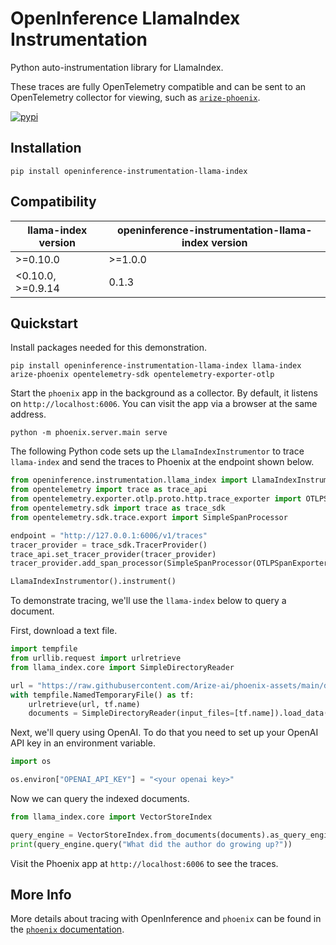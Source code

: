 # OpenInference LlamaIndex Instrumentation
Python auto-instrumentation library for LlamaIndex.

These traces are fully OpenTelemetry compatible and can be sent to an OpenTelemetry collector for viewing, such as [`arize-phoenix`](https://github.com/Arize-ai/phoenix).

[![pypi](https://badge.fury.io/py/openinference-instrumentation-llama-index.svg)](https://pypi.org/project/openinference-instrumentation-llama-index/)

## Installation

```shell
pip install openinference-instrumentation-llama-index
```

## Compatibility

| llama-index version | openinference-instrumentation-llama-index version |
|---------------------|---------------------------------------------------|
| \>=0.10.0           | \>=1.0.0                                          |
| \<0.10.0, \>=0.9.14 | 0.1.3                                             |

## Quickstart

Install packages needed for this demonstration.

```shell
pip install openinference-instrumentation-llama-index llama-index arize-phoenix opentelemetry-sdk opentelemetry-exporter-otlp
```

Start the `phoenix` app in the background as a collector. By default, it listens on `http://localhost:6006`. You can visit the app via a browser at the same address.

```shell
python -m phoenix.server.main serve
```

The following Python code sets up the `LlamaIndexInstrumentor` to trace `llama-index` and send the traces to Phoenix at the endpoint shown below.

```python
from openinference.instrumentation.llama_index import LlamaIndexInstrumentor
from opentelemetry import trace as trace_api
from opentelemetry.exporter.otlp.proto.http.trace_exporter import OTLPSpanExporter
from opentelemetry.sdk import trace as trace_sdk
from opentelemetry.sdk.trace.export import SimpleSpanProcessor

endpoint = "http://127.0.0.1:6006/v1/traces"
tracer_provider = trace_sdk.TracerProvider()
trace_api.set_tracer_provider(tracer_provider)
tracer_provider.add_span_processor(SimpleSpanProcessor(OTLPSpanExporter(endpoint)))

LlamaIndexInstrumentor().instrument()
```

To demonstrate tracing, we'll use the `llama-index` below to query a document. 

First, download a text file.

```python
import tempfile
from urllib.request import urlretrieve
from llama_index.core import SimpleDirectoryReader

url = "https://raw.githubusercontent.com/Arize-ai/phoenix-assets/main/data/paul_graham/paul_graham_essay.txt"
with tempfile.NamedTemporaryFile() as tf:
    urlretrieve(url, tf.name)
    documents = SimpleDirectoryReader(input_files=[tf.name]).load_data()
```

Next, we'll query using OpenAI. To do that you need to set up your OpenAI API key in an environment variable.

```python
import os

os.environ["OPENAI_API_KEY"] = "<your openai key>"
```

Now we can query the indexed documents.

```python
from llama_index.core import VectorStoreIndex

query_engine = VectorStoreIndex.from_documents(documents).as_query_engine()
print(query_engine.query("What did the author do growing up?"))
```

Visit the Phoenix app at `http://localhost:6006` to see the traces.

## More Info

More details about tracing with OpenInference and `phoenix` can be found in the [`phoenix` documentation](https://docs.arize.com/phoenix).
